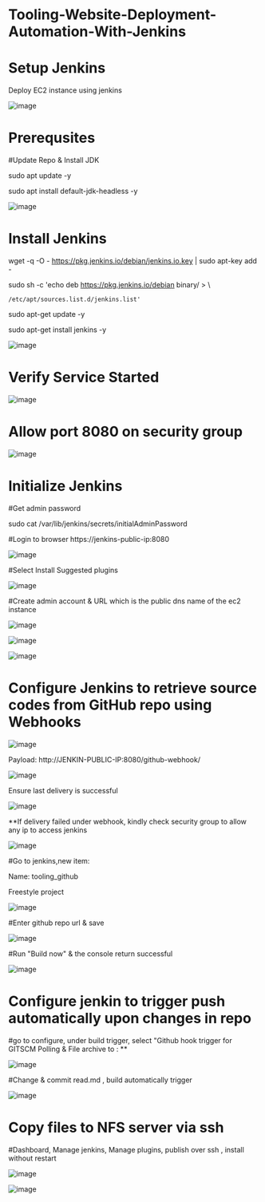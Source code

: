 # Tooling-Website-Deployment-Automation-With-Jenkins

# Setup Jenkins

Deploy EC2 instance using jenkins

![image](https://user-images.githubusercontent.com/49937302/119209490-76478400-bad9-11eb-960d-3795417443ce.png)

# Prerequsites

#Update Repo & Install JDK

sudo apt update -y

sudo apt install default-jdk-headless -y

![image](https://user-images.githubusercontent.com/49937302/119209608-39c85800-bada-11eb-8b47-7e62d6289157.png)


# Install Jenkins
wget -q -O - https://pkg.jenkins.io/debian/jenkins.io.key | sudo apt-key add -

sudo sh -c 'echo deb https://pkg.jenkins.io/debian binary/ > \

    /etc/apt/sources.list.d/jenkins.list'
    
sudo apt-get update -y

sudo apt-get install jenkins -y

![image](https://user-images.githubusercontent.com/49937302/119210012-a5abc000-badc-11eb-92fd-142b630f67a9.png)

# Verify Service Started

![image](https://user-images.githubusercontent.com/49937302/119210082-f9b6a480-badc-11eb-82f4-71662d28699a.png)

# Allow port 8080 on security group

![image](https://user-images.githubusercontent.com/49937302/119210160-79447380-badd-11eb-92d8-12f5b6e830b0.png)

# Initialize Jenkins

#Get admin password

sudo cat /var/lib/jenkins/secrets/initialAdminPassword

#Login to browser https://jenkins-public-ip:8080

![image](https://user-images.githubusercontent.com/49937302/119210382-76964e00-bade-11eb-8b1d-ab1d1dfbbccf.png)

#Select Install Suggested plugins

![image](https://user-images.githubusercontent.com/49937302/119210395-84e46a00-bade-11eb-9a74-bab4be663f5c.png)

#Create admin account & URL which is the public dns name of the ec2 instance

![image](https://user-images.githubusercontent.com/49937302/119211005-4ea8e980-bae2-11eb-9f50-74148f60d7ab.png)

![image](https://user-images.githubusercontent.com/49937302/119211023-66806d80-bae2-11eb-9297-49e9a555fe18.png)

![image](https://user-images.githubusercontent.com/49937302/119211032-7c8e2e00-bae2-11eb-999e-3f59d00787ce.png)

# Configure Jenkins to retrieve source codes from GitHub repo using Webhooks

![image](https://user-images.githubusercontent.com/49937302/119211543-5ae27600-bae5-11eb-8388-8059b72fb851.png)

Payload: http://JENKIN-PUBLIC-IP:8080/github-webhook/

![image](https://user-images.githubusercontent.com/49937302/119243201-3515a980-bb97-11eb-9296-1d5dac633f0a.png)

Ensure last delivery is successful

![image](https://user-images.githubusercontent.com/49937302/119243229-6bebbf80-bb97-11eb-987e-d7eac1e12e96.png)

**If delivery failed under webhook, kindly check security group to allow any ip to access jenkins

![image](https://user-images.githubusercontent.com/49937302/119243265-bf5e0d80-bb97-11eb-93c9-5a67adf75994.png)

#Go to jenkins,new item:

Name: tooling_github

Freestyle project

![image](https://user-images.githubusercontent.com/49937302/119211718-61bdb880-bae6-11eb-94b2-f7f8fbb0d301.png)

#Enter github repo url & save

![image](https://user-images.githubusercontent.com/49937302/119243347-5f1b9b80-bb98-11eb-911f-4ede18608908.png)

#Run "Build now" & the console return successful

![image](https://user-images.githubusercontent.com/49937302/119243367-870aff00-bb98-11eb-90de-3f47621a1a52.png)

# Configure jenkin to trigger push automatically upon changes in repo

#go to configure, under build trigger, select "Github hook trigger for GITSCM Polling & File archive to : **

![image](https://user-images.githubusercontent.com/49937302/119243385-ca656d80-bb98-11eb-8c58-6783e3d8daf9.png)

#Change & commit read.md , build automatically trigger

![image](https://user-images.githubusercontent.com/49937302/119243448-65f6de00-bb99-11eb-8a7c-36a20014e7ce.png)

# Copy files to NFS server via ssh

#Dashboard, Manage jenkins, Manage plugins, publish over ssh , install without restart

![image](https://user-images.githubusercontent.com/49937302/119243527-1a90ff80-bb9a-11eb-9535-71c6763d1aa4.png)

![image](https://user-images.githubusercontent.com/49937302/119243539-3e544580-bb9a-11eb-96fa-7538fd4015d5.png)


